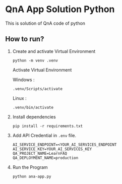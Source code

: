 # QnA App Solution Python
This is solution of QnA code of python

## How to run?
1. Create and activate Virtual Environment
    ```
    python -m venv .venv
    ```
    Activate Virtual Environment

    Windows :
    ```
    .venv/Scripts/activate
    ```
    Linux :
    ```
    .venv/bin/activate
    ```
2. Install dependencies
    ```
    pip install -r requirements.txt
    ```

3. Add API Credential in `.env` file.
    ```
    AI_SERVICE_ENDPOINT=<YOUR_AI_SERVICES_ENDPOINT
    AI_SERVICE_KEY=YOUR_AI_SERVICES_KEY
    QA_PROJECT_NAME=LearnFAQ
    QA_DEPLOYMENT_NAME=production
    ```

4. Run the Program
    ```
    python ana-app.py
    ```


